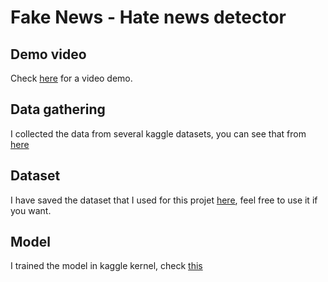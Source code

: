# Fake News - Hate news detector 
## Demo video
Check [here](https://www.youtube.com/watch?v=J89Pxk7clGo&t=2s) for a video demo.

## Data gathering
I collected the data from several kaggle datasets, you can see that from [here](https://www.kaggle.com/kambojharyana/data-gathering-fake-news)

## Dataset 
I have saved the dataset that I used for this projet [here](https://www.kaggle.com/kambojharyana/fake-news-data), feel free to use it if you want.

## Model 
I trained the model in kaggle kernel, check [this](https://www.kaggle.com/kambojharyana/fake-news-classifier)
